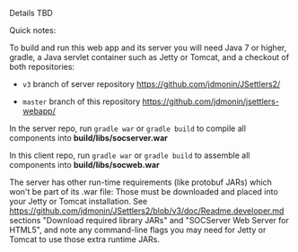 Details TBD

Quick notes:

To build and run this web app and its server
you will need Java 7 or higher, gradle, a Java servlet container
such as Jetty or Tomcat, and a checkout of both repositories:

- `v3` branch of server repository https://github.com/jdmonin/JSettlers2/

- `master` branch of this repository https://github.com/jdmonin/jsettlers-webapp/

In the server repo, run `gradle war` or `gradle build` to compile all
components into **build/libs/socserver.war**

In this client repo, run `gradle war` or `gradle build` to assemble all
components into **build/libs/socweb.war**

The server has other run-time requirements (like protobuf JARs) which won't
be part of its .war file: Those must be downloaded and placed into your Jetty
or Tomcat installation. See
https://github.com/jdmonin/JSettlers2/blob/v3/doc/Readme.developer.md
sections "Download required library JARs" and "SOCServer Web Server for
HTML5", and note any command-line flags you may need for Jetty or Tomcat to
use those extra runtime JARs.

